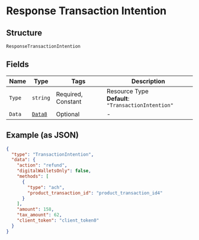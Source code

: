 
# Response Transaction Intention

## Structure

`ResponseTransactionIntention`

## Fields

| Name | Type | Tags | Description |
|  --- | --- | --- | --- |
| `Type` | `string` | Required, Constant | Resource Type<br>**Default**: `"TransactionIntention"` |
| `Data` | [`Data8`](../../doc/models/data-8.md) | Optional | - |

## Example (as JSON)

```json
{
  "type": "TransactionIntention",
  "data": {
    "action": "refund",
    "digitalWalletsOnly": false,
    "methods": [
      {
        "type": "ach",
        "product_transaction_id": "product_transaction_id4"
      }
    ],
    "amount": 158,
    "tax_amount": 62,
    "client_token": "client_token0"
  }
}
```

